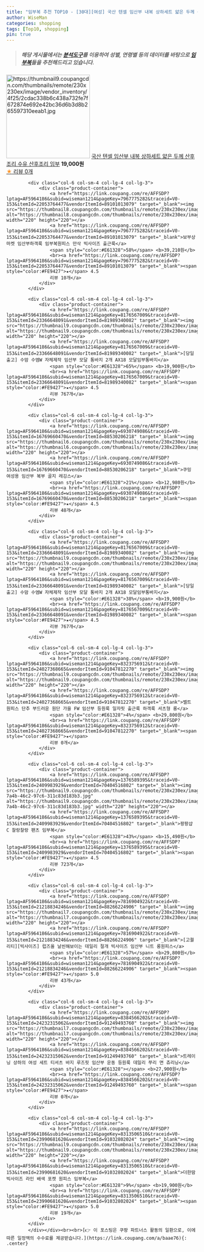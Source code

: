 ```yaml
---
title: "임부복 추천 TOP10 - [30대][여성] 국산 텐셀 임산부 내복 상하세트 얇은 두께 산후조리 수유 산후조리 임부"
author: WiseMan
categories: shopping
tags: [Top10, shopping]
pin: true
---
```


> ##### 해당 게시물에서는 [**분석도구**](https://itemscout.io/)를 이용하여 **성별**, **연령별** 등의 데이터를 바탕으로 [**임부복**](https://link.coupang.com/a/baae76)들을 추천해드리고 있습니다.
<div class="container"><div class="row">
            <div class="col-6 col-sm-4 col-lg-4 col-lg-3">
                <div class="product-container">
                    <a href="https://link.coupang.com/re/AFFSDP?lptag=AF5964186&subid=wiseman1214&pageKey=8316613437&traceid=V0-153&itemId=24001886468&vendorItemId=91022649567" target="_blank"><img src="https://thumbnail9.coupangcdn.com/thumbnails/remote/230x230ex/image/vendor_inventory/4f25/2cdac338b6c438a732fe7f672874e692e42bc36d6b3d8b265597310eeab1.jpg" alt="https://thumbnail9.coupangcdn.com/thumbnails/remote/230x230ex/image/vendor_inventory/4f25/2cdac338b6c438a732fe7f672874e692e42bc36d6b3d8b265597310eeab1.jpg" width="220" height="220"></a>
                    <a href="https://link.coupang.com/re/AFFSDP?lptag=AF5964186&subid=wiseman1214&pageKey=8316613437&traceid=V0-153&itemId=24001886468&vendorItemId=91022649567" target="_blank">국산 텐셀 임산부 내복 상하세트 얇은 두께 산후조리 수유 산후조리 임부</a>
                    <span style="color:#E61328"></span> <b>19,000원</b>
                    <br><a href="https://link.coupang.com/re/AFFSDP?lptag=AF5964186&subid=wiseman1214&pageKey=8316613437&traceid=V0-153&itemId=24001886468&vendorItemId=91022649567" target="_blank"><span style="color:#FE9427">★</span> 
                    리뷰 0개</a>
                </div>
            </div>
            
            <div class="col-6 col-sm-4 col-lg-4 col-lg-3">
                <div class="product-container">
                    <a href="https://link.coupang.com/re/AFFSDP?lptag=AF5964186&subid=wiseman1214&pageKey=7967775282&traceid=V0-153&itemId=22053764477&vendorItemId=89101013079" target="_blank"><img src="https://thumbnail8.coupangcdn.com/thumbnails/remote/230x230ex/image/vendor_inventory/4d54/15dec57dd76d91e009c33a0fea24425215af9ba8189f2e3939826d6a62fa.jpg" alt="https://thumbnail8.coupangcdn.com/thumbnails/remote/230x230ex/image/vendor_inventory/4d54/15dec57dd76d91e009c33a0fea24425215af9ba8189f2e3939826d6a62fa.jpg" width="220" height="220"></a>
                    <a href="https://link.coupang.com/re/AFFSDP?lptag=AF5964186&subid=wiseman1214&pageKey=7967775282&traceid=V0-153&itemId=22053764477&vendorItemId=89101013079" target="_blank">보부상마켓 임산부하객룩 임부복원피스 만삭 빅사이즈 출근룩</a>
                    <span style="color:#E61328">58%</span> <b>39,210원</b>
                    <br><a href="https://link.coupang.com/re/AFFSDP?lptag=AF5964186&subid=wiseman1214&pageKey=7967775282&traceid=V0-153&itemId=22053764477&vendorItemId=89101013079" target="_blank"><span style="color:#FE9427">★</span> 4.5
                    리뷰 10개</a>
                </div>
            </div>
            
            <div class="col-6 col-sm-4 col-lg-4 col-lg-3">
                <div class="product-container">
                    <a href="https://link.coupang.com/re/AFFSDP?lptag=AF5964186&subid=wiseman1214&pageKey=8176567009&traceid=V0-153&itemId=23366648091&vendorItemId=81989340082" target="_blank"><img src="https://thumbnail9.coupangcdn.com/thumbnails/remote/230x230ex/image/vendor_inventory/0c71/a3ca6bb20c45bdda58cb1787298a83721d8fe17fe38c87aea4af23b37090.jpg" alt="https://thumbnail9.coupangcdn.com/thumbnails/remote/230x230ex/image/vendor_inventory/0c71/a3ca6bb20c45bdda58cb1787298a83721d8fe17fe38c87aea4af23b37090.jpg" width="220" height="220"></a>
                    <a href="https://link.coupang.com/re/AFFSDP?lptag=AF5964186&subid=wiseman1214&pageKey=8176567009&traceid=V0-153&itemId=23366648091&vendorItemId=81989340082" target="_blank">[당일출고] 수맘 수엠W 자체제작 임산부 모달 통바지 2개 AX18 모달임부통바지</a>
                    <span style="color:#E61328">65%</span> <b>19,900원</b>
                    <br><a href="https://link.coupang.com/re/AFFSDP?lptag=AF5964186&subid=wiseman1214&pageKey=8176567009&traceid=V0-153&itemId=23366648091&vendorItemId=81989340082" target="_blank"><span style="color:#FE9427">★</span> 4.5
                    리뷰 767개</a>
                </div>
            </div>
            
            <div class="col-6 col-sm-4 col-lg-4 col-lg-3">
                <div class="product-container">
                    <a href="https://link.coupang.com/re/AFFSDP?lptag=AF5964186&subid=wiseman1214&pageKey=6930749086&traceid=V0-153&itemId=16769660470&vendorItemId=88530206218" target="_blank"><img src="https://thumbnail6.coupangcdn.com/thumbnails/remote/230x230ex/image/vendor_inventory/101c/fe3ec12ef321a1c4f064e7df9eb15d996427805cda436412c0d17073f0f0.jpg" alt="https://thumbnail6.coupangcdn.com/thumbnails/remote/230x230ex/image/vendor_inventory/101c/fe3ec12ef321a1c4f064e7df9eb15d996427805cda436412c0d17073f0f0.jpg" width="220" height="220"></a>
                    <a href="https://link.coupang.com/re/AFFSDP?lptag=AF5964186&subid=wiseman1214&pageKey=6930749086&traceid=V0-153&itemId=16769660470&vendorItemId=88530206218" target="_blank">쿠밍 여성용 임산부 복부 골지 레깅스</a>
                    <span style="color:#E61328">21%</span> <b>12,980원</b>
                    <br><a href="https://link.coupang.com/re/AFFSDP?lptag=AF5964186&subid=wiseman1214&pageKey=6930749086&traceid=V0-153&itemId=16769660470&vendorItemId=88530206218" target="_blank"><span style="color:#FE9427">★</span> 4.5
                    리뷰 48개</a>
                </div>
            </div>
            
            <div class="col-6 col-sm-4 col-lg-4 col-lg-3">
                <div class="product-container">
                    <a href="https://link.coupang.com/re/AFFSDP?lptag=AF5964186&subid=wiseman1214&pageKey=8176567009&traceid=V0-153&itemId=23366648091&vendorItemId=81989340082" target="_blank"><img src="https://thumbnail9.coupangcdn.com/thumbnails/remote/230x230ex/image/vendor_inventory/0c71/a3ca6bb20c45bdda58cb1787298a83721d8fe17fe38c87aea4af23b37090.jpg" alt="https://thumbnail9.coupangcdn.com/thumbnails/remote/230x230ex/image/vendor_inventory/0c71/a3ca6bb20c45bdda58cb1787298a83721d8fe17fe38c87aea4af23b37090.jpg" width="220" height="220"></a>
                    <a href="https://link.coupang.com/re/AFFSDP?lptag=AF5964186&subid=wiseman1214&pageKey=8176567009&traceid=V0-153&itemId=23366648091&vendorItemId=81989340082" target="_blank">[당일출고] 수맘 수엠W 자체제작 임산부 모달 통바지 2개 AX18 모달임부통바지</a>
                    <span style="color:#E61328">38%</span> <b>19,900원</b>
                    <br><a href="https://link.coupang.com/re/AFFSDP?lptag=AF5964186&subid=wiseman1214&pageKey=8176567009&traceid=V0-153&itemId=23366648091&vendorItemId=81989340082" target="_blank"><span style="color:#FE9427">★</span> 4.5
                    리뷰 767개</a>
                </div>
            </div>
            
            <div class="col-6 col-sm-4 col-lg-4 col-lg-3">
                <div class="product-container">
                    <a href="https://link.coupang.com/re/AFFSDP?lptag=AF5964186&subid=wiseman1214&pageKey=8323756912&traceid=V0-153&itemId=24027368665&vendorItemId=91047812270" target="_blank"><img src="https://thumbnail9.coupangcdn.com/thumbnails/remote/230x230ex/image/vendor_inventory/3f9f/67a792702f91541352e57aeec13d3e9e36f43883a7075f6b3123c48da328.jpeg" alt="https://thumbnail9.coupangcdn.com/thumbnails/remote/230x230ex/image/vendor_inventory/3f9f/67a792702f91541352e57aeec13d3e9e36f43883a7075f6b3123c48da328.jpeg" width="220" height="220"></a>
                    <a href="https://link.coupang.com/re/AFFSDP?lptag=AF5964186&subid=wiseman1214&pageKey=8323756912&traceid=V0-153&itemId=24027368665&vendorItemId=91047812270" target="_blank">벨트 원피스 단추 부드러운 원단 가을 FW 임산부 등원룩 일자핏 출근룩 하객룩 셔츠형 롱</a>
                    <span style="color:#E61328">4%</span> <b>29,800원</b>
                    <br><a href="https://link.coupang.com/re/AFFSDP?lptag=AF5964186&subid=wiseman1214&pageKey=8323756912&traceid=V0-153&itemId=24027368665&vendorItemId=91047812270" target="_blank"><span style="color:#FE9427">★</span> 
                    리뷰 0개</a>
                </div>
            </div>
            
            <div class="col-6 col-sm-4 col-lg-4 col-lg-3">
                <div class="product-container">
                    <a href="https://link.coupang.com/re/AFFSDP?lptag=AF5964186&subid=wiseman1214&pageKey=1376589395&traceid=V0-153&itemId=2409983929&vendorItemId=70404516802" target="_blank"><img src="https://thumbnail9.coupangcdn.com/thumbnails/remote/230x230ex/image/retail/images/2020/03/12/18/8/e8618a80-7a4b-46c2-97c6-311c83d183b3.jpg" alt="https://thumbnail9.coupangcdn.com/thumbnails/remote/230x230ex/image/retail/images/2020/03/12/18/8/e8618a80-7a4b-46c2-97c6-311c83d183b3.jpg" width="220" height="220"></a>
                    <a href="https://link.coupang.com/re/AFFSDP?lptag=AF5964186&subid=wiseman1214&pageKey=1376589395&traceid=V0-153&itemId=2409983929&vendorItemId=70404516802" target="_blank">팡팡샵 C 찰랑찰랑 팬츠 임부복</a>
                    <span style="color:#E61328">43%</span> <b>15,490원</b>
                    <br><a href="https://link.coupang.com/re/AFFSDP?lptag=AF5964186&subid=wiseman1214&pageKey=1376589395&traceid=V0-153&itemId=2409983929&vendorItemId=70404516802" target="_blank"><span style="color:#FE9427">★</span> 4.5
                    리뷰 723개</a>
                </div>
            </div>
            
            <div class="col-6 col-sm-4 col-lg-4 col-lg-3">
                <div class="product-container">
                    <a href="https://link.coupang.com/re/AFFSDP?lptag=AF5964186&subid=wiseman1214&pageKey=7816904922&traceid=V0-153&itemId=21218834246&vendorItemId=88266224906" target="_blank"><img src="https://thumbnail7.coupangcdn.com/thumbnails/remote/230x230ex/image/vendor_inventory/beb1/fe406c92075dbdc8f373a908eafcb99c0272d1d66e8289387b931ac91c96.png" alt="https://thumbnail7.coupangcdn.com/thumbnails/remote/230x230ex/image/vendor_inventory/beb1/fe406c92075dbdc8f373a908eafcb99c0272d1d66e8289387b931ac91c96.png" width="220" height="220"></a>
                    <a href="https://link.coupang.com/re/AFFSDP?lptag=AF5964186&subid=wiseman1214&pageKey=7816904922&traceid=V0-153&itemId=21218834246&vendorItemId=88266224906" target="_blank">[고퀄리티][빅사이즈] 럽즈올 날씬해보이는 데일리 절개 빅사이즈 임산부 니트 롱원피스</a>
                    <span style="color:#E61328">57%</span> <b>29,800원</b>
                    <br><a href="https://link.coupang.com/re/AFFSDP?lptag=AF5964186&subid=wiseman1214&pageKey=7816904922&traceid=V0-153&itemId=21218834246&vendorItemId=88266224906" target="_blank"><span style="color:#FE9427">★</span> 5.0
                    리뷰 43개</a>
                </div>
            </div>
            
            <div class="col-6 col-sm-4 col-lg-4 col-lg-3">
                <div class="product-container">
                    <a href="https://link.coupang.com/re/AFFSDP?lptag=AF5964186&subid=wiseman1214&pageKey=8384566202&traceid=V0-153&itemId=24232315062&vendorItemId=91249493760" target="_blank"><img src="https://thumbnail7.coupangcdn.com/thumbnails/remote/230x230ex/image/vendor_inventory/8a4d/930fe52159023bf4a7ab20355dcd96b652cdba76cb7f9355ca660421f59d.jpg" alt="https://thumbnail7.coupangcdn.com/thumbnails/remote/230x230ex/image/vendor_inventory/8a4d/930fe52159023bf4a7ab20355dcd96b652cdba76cb7f9355ca660421f59d.jpg" width="220" height="220"></a>
                    <a href="https://link.coupang.com/re/AFFSDP?lptag=AF5964186&subid=wiseman1214&pageKey=8384566202&traceid=V0-153&itemId=24232315062&vendorItemId=91249493760" target="_blank">트레이닝 상하의 여성 세트 티셔츠 바지 루즈핏 임산부 운동 등원룩 데일리 쭈리 면 츄리닝</a>
                    <span style="color:#E61328"></span> <b>27,900원</b>
                    <br><a href="https://link.coupang.com/re/AFFSDP?lptag=AF5964186&subid=wiseman1214&pageKey=8384566202&traceid=V0-153&itemId=24232315062&vendorItemId=91249493760" target="_blank"><span style="color:#FE9427">★</span> 
                    리뷰 0개</a>
                </div>
            </div>
            
            <div class="col-6 col-sm-4 col-lg-4 col-lg-3">
                <div class="product-container">
                    <a href="https://link.coupang.com/re/AFFSDP?lptag=AF5964186&subid=wiseman1214&pageKey=8313506510&traceid=V0-153&itemId=23990681620&vendorItemId=91032802024" target="_blank"><img src="https://thumbnail9.coupangcdn.com/thumbnails/remote/230x230ex/image/vendor_inventory/21f3/4efaaed245c0d0a05ed32026a9ac471cf9cb40fbfebedcfe91eec950b703.png" alt="https://thumbnail9.coupangcdn.com/thumbnails/remote/230x230ex/image/vendor_inventory/21f3/4efaaed245c0d0a05ed32026a9ac471cf9cb40fbfebedcfe91eec950b703.png" width="220" height="220"></a>
                    <a href="https://link.coupang.com/re/AFFSDP?lptag=AF5964186&subid=wiseman1214&pageKey=8313506510&traceid=V0-153&itemId=23990681620&vendorItemId=91032802024" target="_blank">더한땀 빅사이즈 라인 배색 포켓 원피스 임부복</a>
                    <span style="color:#E61328">9%</span> <b>19,900원</b>
                    <br><a href="https://link.coupang.com/re/AFFSDP?lptag=AF5964186&subid=wiseman1214&pageKey=8313506510&traceid=V0-153&itemId=23990681620&vendorItemId=91032802024" target="_blank"><span style="color:#FE9427">★</span> 5.0
                    리뷰 19개</a>
                </div>
            </div>
            </div></div><br><br>[👉 이 포스팅은 쿠팡 파트너스 활동의 일환으로, 이에 따른 일정액의 수수료를 제공받습니다.](https://link.coupang.com/a/baae76){: .center}